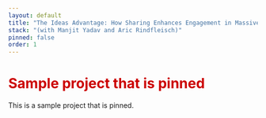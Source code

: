 ```yaml
---
layout: default
title: "The Ideas Advantage: How Sharing Enhances Engagement in Massive Open Online Courses"
stack: "(with Manjit Yadav and Aric Rindfleisch)"
pinned: false
order: 1
---
```


<h1 style="color: #cc0000">Sample project that is pinned</h1> 

This is a sample project that is pinned.